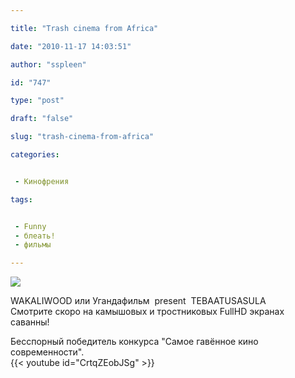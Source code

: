 ```yaml
---

title: "Trash cinema from Africa"

date: "2010-11-17 14:03:51"

author: "sspleen"

id: "747"

type: "post"

draft: "false"

slug: "trash-cinema-from-africa"

categories:


 - Кинофрения

tags:


 - Funny
 - блеать!
 - фильмы

---
```

[![](/uploads/2012/05/Ёбаный-стыд-facepalm-блеать.jpeg)](/2010/11/trash-cinema-from-africa/yobanyj-styd-facepalm-bleat/)  
  
WAKALIWOOD или Угандафильм  present  TEBAATUSASULA  
Смотрите скоро на камышовых и тростниковых FullHD экранах саванны!  
  
Бесспорный победитель конкурса "Самое гавённое кино современности".  
{{< youtube id="CrtqZEobJSg" >}}